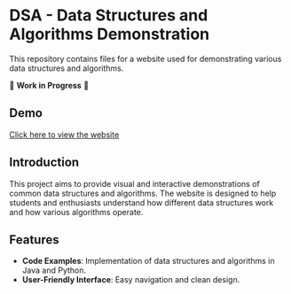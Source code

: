 # DSA - Data Structures and Algorithms Demonstration

This repository contains files for a website used for demonstrating various data structures and algorithms. 

🚧 **Work in Progress** 🚧

## Demo

[Click here to view the website](https://anuksalgado.github.io/DSA/)

## Introduction

This project aims to provide visual and interactive demonstrations of common data structures and algorithms. The website is designed to help students and enthusiasts understand how different data structures work and how various algorithms operate.

## Features
- **Code Examples**: Implementation of data structures and algorithms in Java and Python.
- **User-Friendly Interface**: Easy navigation and clean design.
